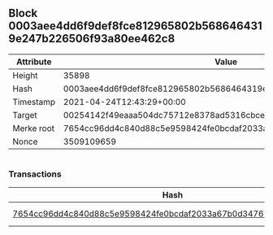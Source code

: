 ## Block 0003aee4dd6f9def8fce812965802b5686464319e247b226506f93a80ee462c8

Attribute | Value
--- | ---
Height | 35898
Hash | 0003aee4dd6f9def8fce812965802b5686464319e247b226506f93a80ee462c8
Timestamp | 2021-04-24T12:43:29+00:00
Target | 00254142f49eaaa504dc75712e8378ad5316cbcead634704b3734b6271167cc4
Merke root | 7654cc96dd4c840d88c5e9598424fe0bcdaf2033a67b0d34767dd0bfeab66042
Nonce | 3509109659

```

```

### Transactions

Hash | Amount
--- | ---
[7654cc96dd4c840d88c5e9598424fe0bcdaf2033a67b0d34767dd0bfeab66042](7654cc96dd4c840d88c5e9598424fe0bcdaf2033a67b0d34767dd0bfeab66042.md) | 10.00000000 SKEPTI 
